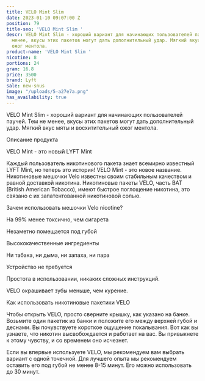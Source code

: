 ```yaml
---
title: VELO Mint Slim
date: 2023-01-10 09:07:00 Z
position: 79
title-seo: 'VELO Mint Slim '
descr: VELO Mint Slim - хороший вариант для начинающих пользователей паучей. Тем не
  менее, вкусы этих пакетов могут дать дополнительный удар. Мягкий вкус мяты и восхитительный
  ожог ментола.
product-name: 'VELO Mint Slim '
nicotine: 8
portions: 24
gram: 16.8
price: 3500
brand: Lyft
sale: new-snus
image: "/uploads/5-a27e7a.png"
has_availability: true
---
```


VELO Mint Slim - хороший вариант для начинающих пользователей паучей. Тем не менее, вкусы этих пакетов могут дать дополнительный удар. Мягкий вкус мяты и восхитительный ожог ментола.



Описание продукта

VELO Mint - это новый LYFT Mint

Каждый пользователь никотинового пакета знает всемирно известный LYFT Mint, но теперь это история! VELO Mint - это новое название. Никотиновые мешочки Velo известны своим стабильным качеством и равной доставкой никотина. Никотиновые пакеты VELO, часть BAT (British American Tobacco), имеют быстрое поглощение никотина, это связано с их запатентованной никотиновой солью.

Зачем использовать мешочки Velo nicotine?

На 99% менее токсично, чем сигарета

Незаметно помещается под губой

Высококачественные ингредиенты

Ни табака, ни дыма, ни запаха, ни пара

Устройство не требуется

Простота в использовании, никаких сложных инструкций.

VELO окрашивает зубы меньше, чем курение.

Как использовать никотиновые пакетики VELO

Чтобы открыть VELO, просто сверните крышку, как указано на банке. Возьмите один пакетик из банки и положите его между верхней губой и деснами. Вы почувствуете короткое ощущение покалывания. Вот как вы узнаете, что никотин высвобождается и работает на вас. Вы привыкнете к этому чувству, и со временем оно исчезнет.

Если вы впервые используете VELO, мы рекомендуем вам выбрать вариант с одной точечной. Для лучшего опыта мы рекомендуем оставить его под губой не менее 8-15 минут. Его можно использовать до 30 минут.
